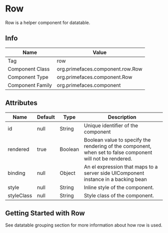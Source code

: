 # Row

Row is a helper component for datatable.

## Info

| Name | Value |
| --- | --- |
| Tag | row
| Component Class | org.primefaces.component.row.Row
| Component Type | org.primefaces.component.Row
| Component Family | org.primefaces.component |

## Attributes

| Name | Default | Type | Description | 
| --- | --- | --- | --- |
id | null | String | Unique identifier of the component
rendered | true | Boolean | Boolean value to specify the rendering of the component, when set to false component will not be rendered.
binding | null | Object | An el expression that maps to a server side UIComponent instance in a backing bean
style | null | String | Inline style of the component.
styleClass | null | String | Style class of the component.

## Getting Started with Row
See datatable grouping section for more information about how row is used.

